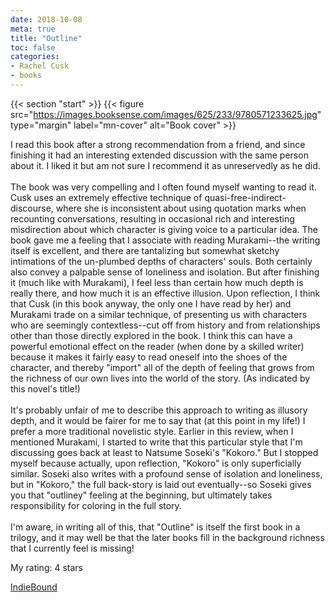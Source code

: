 ```yaml
---
date: 2018-10-08
meta: true
title: "Outline"
toc: false
categories:
- Rachel Cusk
- books
---
```


{{< section "start" >}}
{{< figure src="https://images.booksense.com/images/625/233/9780571233625.jpg" type="margin" label="mn-cover" alt="Book cover" >}}

I read this book after a strong recommendation from a friend, and since finishing it had an interesting extended discussion with the same person about it. I liked it but am not sure I recommend it as unreservedly as he did. <br /><br />The book was very compelling and I often found myself wanting to read it. Cusk uses an extremely effective technique of quasi-free-indirect-discourse, where she is inconsistent about using quotation marks when recounting conversations, resulting in occasional rich and interesting misdirection about which character is giving voice to a particular idea. The book gave me a feeling that I associate with reading Murakami--the writing itself is excellent, and there are tantalizing but somewhat sketchy intimations of the un-plumbed depths of characters' souls. Both certainly also convey a palpable sense of loneliness and isolation. But after finishing it (much like with Murakami), I feel less than certain how much depth is really there, and how much it is an effective illusion. Upon reflection, I think that Cusk (in this book anyway, the only one I have read by her) and Murakami trade on a similar technique, of presenting us with characters who are seemingly contextless--cut off from history and from relationships other than those directly explored in the book. I think this can have a powerful emotional effect on the reader (when done by a skilled writer) because it makes it fairly easy to read oneself into the shoes of the character, and thereby "import" all of the depth of feeling that grows from the richness of our own lives into the world of the story. (As indicated by this novel's title!)<br /><br />It's probably unfair of me to describe this approach to writing as illusory depth, and it would be fairer for me to say that (at this point in my life!) I prefer a more traditional novelistic style. Earlier in this review, when I mentioned Murakami, I started to write that this particular style that I'm discussing goes back at least to Natsume Soseki's "Kokoro." But I stopped myself because actually, upon reflection, "Kokoro" is only superficially similar. Soseki also writes with a profound sense of isolation and loneliness, but in "Kokoro," the full back-story is laid out eventually--so Soseki gives you that "outliney" feeling at the beginning, but ultimately takes responsibility for coloring in the full story.<br /><br />I'm aware, in writing all of this, that "Outline" is itself the first book in a trilogy, and it may well be that the later books fill in the background richness that I currently feel is missing!

My rating: 4 stars  

[IndieBound](https://www.indiebound.org/book/9780571233625)
